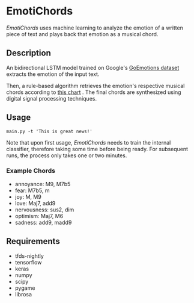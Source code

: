 # EmotiChords

*EmotiChords* uses machine learning to analyze the emotion of a written piece of text and plays back that emotion as a
musical chord.

## Description

An bidirectional LSTM model trained on Google's
[GoEmotions dataset](https://www.tensorflow.org/datasets/catalog/goemotions)
extracts the emotion of the input text.

Then, a rule-based algorithm retrieves the emotion's respective musical chords according to
[this chart](https://preview.redd.it/7f94b4mkuyy21.jpg?width=4398&format=pjpg&auto=webp&s=39a10b4467f605ca01f2c3f3e82c8923a95f1baf)
. The final chords are synthesized using digital signal processing techniques.

## Usage

    main.py -t 'This is great news!'

Note that upon first usage, *EmotiChords* needs to train the internal classifier,
therefore taking some time before being ready.
For subsequent runs, the process only takes one or two minutes.


### Example Chords

- annoyance: M9, M7b5
- fear: M7b5, m
- joy: M, M9
- love: Maj7, add9
- nervousness: sus2, dim
- optimism: Maj7, M6
- sadness: add9, madd9

## Requirements

- tfds-nightly
- tensorflow
- keras
- numpy
- scipy
- pygame
- librosa


